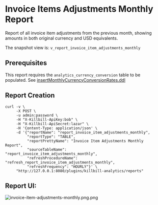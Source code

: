 # Invoice Items Adjustments Monthly Report

Report of all invoice item adjustments from the previous month, showing amounts in both original currency and USD equivalents.

The snapshot view is: `v_report_invoice_item_adjustments_monthly`

## Prerequisites

This report requires the `analytics_currency_conversion` table to be populated. See [insertMonthlyCurrencyConversionRates.ddl](../utils/insertMonthlyCurrencyConversionRates.ddl)

## Report Creation

```
curl -v \
     -X POST \
     -u admin:password \
     -H "X-Killbill-ApiKey:bob" \
     -H "X-Killbill-ApiSecret:lazar" \
     -H 'Content-Type: application/json' \
     -d '{"reportName": "report_invoice_item_adjustments_monthly",
          "reportType": "TABLE",
          "reportPrettyName": "Invoice Item Adjustments Monthly Report",
          "sourceTableName": "report_invoice_item_adjustments_monthly",
          "refreshProcedureName": "refresh_report_invoice_item_adjustments_monthly",
          "refreshFrequency": "HOURLY"}' \
     "http://127.0.0.1:8080/plugins/killbill-analytics/reports"
```

## Report UI:

![invoice-item-adjustments-monthly.png.png](invoice-item-adjustments-monthly.png.png)
